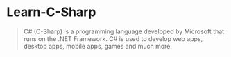 # Learn-C-Sharp

> C# (C-Sharp) is a programming language developed by Microsoft that runs on the .NET Framework.
> C# is used to develop web apps, desktop apps, mobile apps, games and much more.
